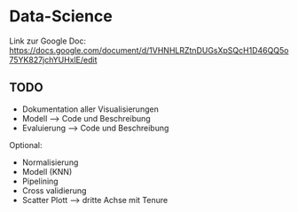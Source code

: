 # Data-Science

Link zur Google Doc: https://docs.google.com/document/d/1VHNHLRZtnDUGsXpSQcH1D46QQ5o75YK827jchYUHxlE/edit

## TODO
- Dokumentation aller Visualisierungen 
- Modell --> Code und Beschreibung 
- Evaluierung --> Code und Beschreibung 

Optional:
- Normalisierung
- Modell (KNN)
- Pipelining 
- Cross validierung 
- Scatter Plott --> dritte Achse mit Tenure 


 



